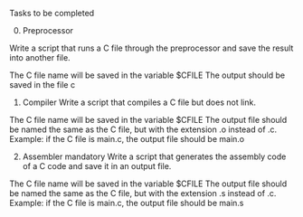 Tasks  to be completed

0. Preprocessor

Write a script that runs a C file through the preprocessor and save the result into another file.

The C file name will be saved in the variable $CFILE
The output should be saved in the file c


1. Compiler
Write a script that compiles a C file but does not link.

The C file name will be saved in the variable $CFILE
The output file should be named the same as the C file, but with the extension .o instead of .c.
Example: if the C file is main.c, the output file should be main.o


2. Assembler
mandatory
Write a script that generates the assembly code of a C code and save it in an output file.

The C file name will be saved in the variable $CFILE
The output file should be named the same as the C file, but with the extension .s instead of .c.
Example: if the C file is main.c, the output file should be main.s
